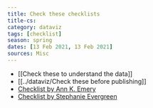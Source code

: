 ```yaml
---
title: Check these checklists
title-cs: 
category: dataviz
tags: [checklist]
season: spring
dates: [13 Feb 2021, 13 Feb 2021]
sources: Misc
---
```


* [[Check these to understand the data]]
* [[../dataviz/Check these before publishing]]
* [Checklist by Ann K. Emery](https://depictdatastudio.com/data-visualization-design-process-step-by-step-guide-for-beginners/)
* [Checklist by Stephanie Evergreen](/assets/src/Checklist.pdf)
